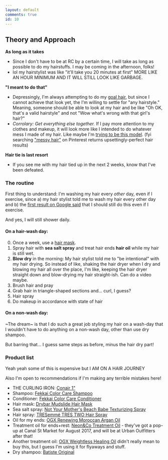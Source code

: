 ```yaml
---
layout: default
comments: true
id: 10
---
```


## Theory and Approach

**As long as it takes**
- Since I don't have to be at RC by a certain time, I will take as long as possible to do my hairstuffs. I may be coming in the afternoon, folks!
- lol my hairstylist was like "it'll take you 20 minutes at first" MORE LIKE AN HOUR MINIMUM AND IT WILL STILL LOOK LIKE GARBAGE.

**"I meant to do that"**
- Depressingly, I'm always attempting to do my [goal hair](images/goal-hair.jpg), but since I cannot achieve that look yet, the I'm willing to settle for "any hairstyle." Meaning, someone should be able to look at my hair and be like "Oh OK, that's a valid hairstyle" and not "Wow what's wrong with that girl's hair?"
- _Corrolary: Get everything else together._ If I pay more attention to my clothes and makeup, it will look more like I intended to do whatever mess I made of my hair. Like maybe I'm [trying to be this model](http://www.oystermag.com/meet-the-model-clodelle-img). (fyi searching ["messy hair"](https://www.pinterest.com/search/pins/?q=messy%20hair) on Pinterest returns upsettingly-perfect hair results)

**Hair tie is last resort**
- If you see me with my hair tied up in the next 2 weeks, know that I've been defeated.

### The routine

First thing to understand: I'm washing my hair every _other_ day, even if I exercise, since a) my hair stylist told me to wash my hair every other day and b) the [first result on Google said](http://timesofindia.indiatimes.com/life-style/beauty/The-post-workout-hair-and-skincare-bible/articleshow/48238191.cms) that I should still do this even if I exercise.

And yes, I will still shower daily.

#### On a hair-wash day:

0. Once a week, use a [hair mask](http://www.garnierusa.com/articles-tips/hair-care/hair-tips/hair-masks-what-are-they-all-about.aspx).
1. Spray hair with **sea salt spray** and treat hair ends **hair oil** while my hair is still wet.
2. **Blow dry** in the morning: My hair stylist told me to "be intentional" with my hair drying. So instead of like, shaking the hair dryer when I dry and blowing my hair all over the place, I'm like, keeping the hair dryer straight down and blow-drying my hair straight-ish. Can do a video maybe.
3. Brush hair and pray
4. Grab hair in triangle-shaped sections and... curl, I guess?
5. Hair spray
6. Do makeup in accordance with state of hair

#### On a non-wash day:

\~The dream\~ is that I do such a great job styling my hair on a wash-day that I wouldn't have to do anything on a non-wash day, other than use dry shampoo.

But barring that... I guess same steps as before, minus the hair dry part!

### Product list

Yeah yeah some of this is expensive but I AM ON A HAIR JOURNEY

Also I'm open to recommendations if I'm making any terrible mistakes here!

- THE CURLING IRON: [Conair 1"](https://www.amazon.com/dp/B006Z43V5G/ref=twister_B00ECX7J2S?_encoding=UTF8&psc=1)
- Shampoo: [Fekkai Color Care Shampoo](http://www.fekkai.com/shop/technician-color-care-shampoo-8-oz)
- Conditioner: [Fekkai Color Care Conditioner](http://www.fekkai.com/shop/technician-color-care-conditioner-8-oz)
- Hair mask: [Drybar Mudslide Hair Mask](https://www.thedrybar.com/mudslide-hair-mask)
- Sea salt spray: [Not Your Mother's Beach Babe Texturizing Spray](https://www.target.com/p/not-your-mother-s-beach-babe-sea-salt-texturizing-spray-8oz/-/A-17380111?sid=1139S)
- Hair spray: [TRESemmé TRES TWO Hair Spray](https://www.amazon.com/TRESemm%C3%A9-TRES-Hair-Spray-Extra/dp/B000UWDF0A?th=1)
- Oil for my ends: [OGX Renewing Moroccan Argan Oil](https://www.amazon.com/gp/product/B005DYJZ7M/ref=oh_aui_detailpage_o01_s00?ie=UTF8&psc=1)
- Treatment oil for ends+rest: [Neon&Co Treatment Oil](https://us.neoncoproducts.com/product/treatment-oil) - they've got a pop-up at Canal St Market for August 2017, and will be at Urban Outfitters after that!
- Another treatment oil: [OGX Weightless Healing Oil](https://www.amazon.com/OGX-Weightless-Healing-Anti-Breakage-Keratin/dp/B00BB3K3JS) didn't really mean to buy this, but I guess I'm using it for flyaways and stuff.
- Dry shampoo: [Batiste Original](https://www.amazon.com/Batiste-6-73-Dry-Shampoo-Original/dp/B008D5HAHU)
